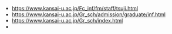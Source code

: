 

- https://www.kansai-u.ac.jp/Fc_inf/fm/staff/tsuji.html
- https://www.kansai-u.ac.jp/Gr_sch/admission/graduate/inf.html
- https://www.kansai-u.ac.jp/Gr_sch/index.html
- 